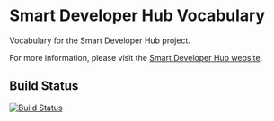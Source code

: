 # Smart Developer Hub Vocabulary
Vocabulary for the Smart Developer Hub project.

For more information, please visit the [Smart Developer Hub website](http://www.smartdeveloperhub.org/).

## Build Status

[![Build Status](https://travis-ci.org/SmartDeveloperHub/sdh-vocabulary.svg?branch=master)](https://travis-ci.org/SmartDeveloperHub/sdh-vocabulary)